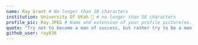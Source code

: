```yaml
---
name: Ray Grant # No longer than 28 characters
institution: University Of Utah 🚩 # no longer than 58 characters
profile_pic: Ray.JPEG # Name and extension of your profile picture(ex. mona.png)
quote: "Try not to become a man of success, but rather try to be a man of value" - Albert Einstein # no longer than 100 characters
github_user: ray836
---
```

